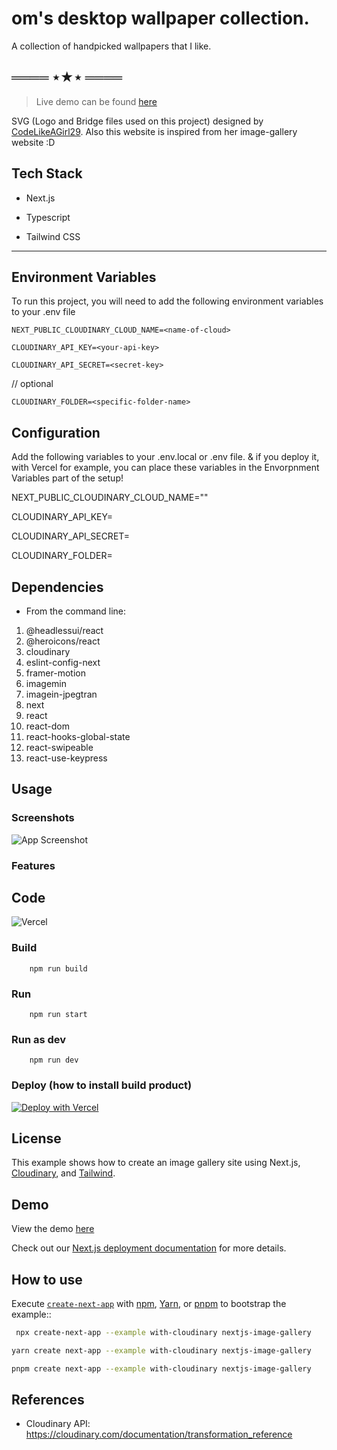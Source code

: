 # om's desktop wallpaper collection.
A collection of handpicked wallpapers that I like.

## ════ ⋆★⋆ ════

> Live demo can be found [here](https://oms-wp-collection.vercel.app/)

SVG (Logo and Bridge files used on this project) designed by [CodeLikeAGirl29](https://github.com/CodeLikeAGirl29). Also this website is inspired from her image-gallery website :D

## Tech Stack

- Next.js

- Typescript
- Tailwind CSS
---

## Environment Variables

To run this project, you will need to add the following environment variables to your .env file

`NEXT_PUBLIC_CLOUDINARY_CLOUD_NAME=<name-of-cloud>`

`CLOUDINARY_API_KEY=<your-api-key>`

`CLOUDINARY_API_SECRET=<secret-key>`

// optional

`CLOUDINARY_FOLDER=<specific-folder-name>`

## Configuration

Add the following variables to your .env.local or .env file. & if you deploy it, with Vercel for example, you can place these variables in the Envorpnment Variables part of the setup!

NEXT_PUBLIC_CLOUDINARY_CLOUD_NAME="<Your Cloud Name>"

CLOUDINARY_API_KEY=<your-api-key>

CLOUDINARY_API_SECRET=<secret-key>

CLOUDINARY_FOLDER=<specific-folder-name>

## Dependencies

* From the command line: 

 1. @headlessui/react 
 2. @heroicons/react  
 3. cloudinary 
 4. eslint-config-next 
 5. framer-motion 
 6. imagemin 
 7. imagein-jpegtran 
 8. next 
 9. react 
 10. react-dom 
 11. react-hooks-global-state 
 12. react-swipeable 
 13. react-use-keypress

## Usage

### Screenshots

![App Screenshot](https://github.com/user-attachments/assets/fc3ffaf2-1a69-4a27-b830-4aac89763c1c)

### Features

## Code
![Vercel](http://therealsujitk-vercel-badge.vercel.app/?app=oms-wp-collection.vercel.app)

### Build
```
    npm run build
```
### Run
```
    npm run start
```
### Run as dev
```
    npm run dev
```
 
### Deploy (how to install build product)

[![Deploy with Vercel](https://vercel.com/button)](https://vercel.com/new/clone?repository-url=https%3A%2F%2Fgithub.com%2FCodeLikeAGirl29%2Fimage-gallery&env=NEXT_PUBLIC_CLOUDINARY_CLOUD_NAME,CLOUDINARY_API_KEY,CLOUDINARY_API_SECRET&envDescription=API%20Keys%20are%20Needed%20for%20this%20to%20work.&envLink=https%3A%2F%2Fcloudinary.com%2Fguides%2Ffront-end-development%2Fintegrating-cloudinary-with-next-js&project-name=cloudinary-nextjs&demo-title=Img%20Gallery&demo-description=A%20Nextjs%20blog%20site%20using%20my%20Cloudinary%20Images%20%26%20styled%20with%20Tailwindcss.&demo-url=https%3A%2F%2Fimage-gallery-eight-lac.vercel.app%2F&integration-ids=oac_0Bh9szvT534p5qWBHYR2EwiG)

## License

This example shows how to create an image gallery site using Next.js, [Cloudinary](https://cloudinary.com), and [Tailwind](https://tailwindcss.com).

## Demo

View the demo [here](https://oms-wp-collection.vercel.app/)

Check out our [Next.js deployment documentation](https://nextjs.org/docs/deployment) for more details.

## How to use

Execute [`create-next-app`](https://github.com/vercel/next.js/tree/canary/packages/create-next-app) with [npm](https://docs.npmjs.com/cli/init), [Yarn](https://yarnpkg.com/lang/en/docs/cli/create/), or [pnpm](https://pnpm.io) to bootstrap the example::

```bash
 npx create-next-app --example with-cloudinary nextjs-image-gallery
```

```bash
yarn create next-app --example with-cloudinary nextjs-image-gallery
```

```bash
pnpm create next-app --example with-cloudinary nextjs-image-gallery
```

## References

- Cloudinary API: https://cloudinary.com/documentation/transformation_reference
